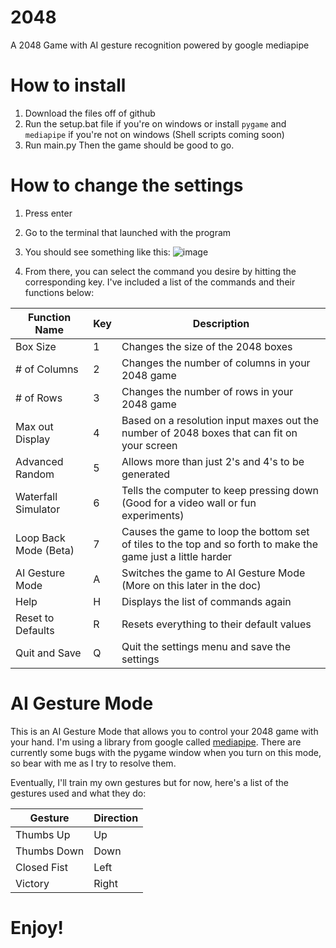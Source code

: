 # 2048
A 2048 Game with AI gesture recognition powered by google mediapipe

# How to install
1. Download the files off of github
2. Run the setup.bat file if you're on windows or install `pygame` and `mediapipe` if you're not on windows (Shell scripts coming soon)
3. Run main.py
Then the game should be good to go.

# How to change the settings
1. Press enter
2. Go to the terminal that launched with the program
3. You should see something like this:
![image](https://github.com/NotAKerbal/2048/assets/5565682/4d37cd1e-d8ab-4ada-afee-8e3167999f84)

4. From there, you can select the command you desire by hitting the corresponding key. I've included a list of the commands and their functions below:

| Function Name         | Key | Description                                                                                                   |
|-----------------------|-----|---------------------------------------------------------------------------------------------------------------|
| Box Size              | 1   | Changes the size of the 2048 boxes                                                                            |
| # of Columns          | 2   | Changes the number of columns in your 2048 game                                                               |
| # of Rows             | 3   | Changes the number of rows in your 2048 game                                                                  |
| Max out Display       | 4   | Based on a resolution input maxes out the number of 2048 boxes that can fit on your screen                    |
| Advanced Random       | 5   | Allows more than just 2's and 4's to be generated                                                             |
| Waterfall Simulator   | 6   | Tells the computer to keep pressing down (Good for a video wall or fun experiments)                           |
| Loop Back Mode (Beta) | 7   | Causes the game to loop the bottom set of tiles to the top and so forth to make the game just a little harder |
| AI Gesture Mode       | A   | Switches the game to AI Gesture Mode (More on this later in the doc)                                          |
| Help                  | H   | Displays the list of commands again                                                                           |
| Reset to Defaults     | R   | Resets everything to their default values                                                                     |
| Quit and Save         | Q   | Quit the settings menu and save the settings                                                                  |

# AI Gesture Mode
This is an AI Gesture Mode that allows you to control your 2048 game with your hand. I'm using a library from google called [mediapipe]([url](https://mediapipe-studio.webapps.google.com/studio/demo/gesture_recognizer)). There are currently some bugs with the pygame window when you turn on this mode, so bear with me as I try to resolve them.

Eventually, I'll train my own gestures but for now, here's a list of the gestures used and what they do:

| Gesture     | Direction |
|-------------|-----------|
| Thumbs Up   | Up        |
| Thumbs Down | Down      |
| Closed Fist | Left      |
| Victory     | Right     |



# Enjoy!
